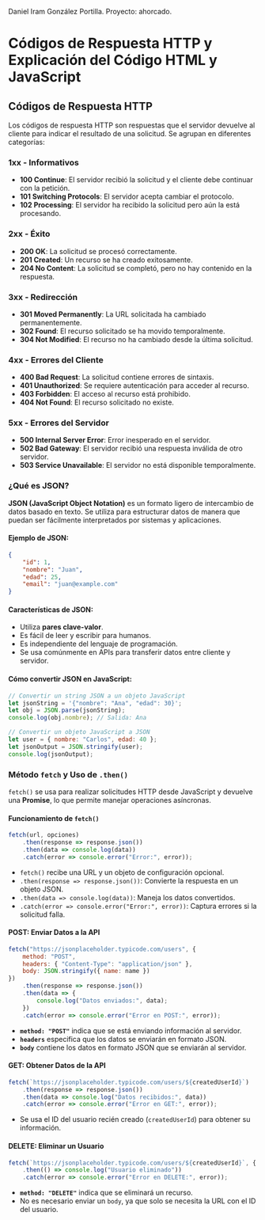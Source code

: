 Daniel Iram González Portilla.
Proyecto: ahorcado.

# Códigos de Respuesta HTTP y Explicación del Código HTML y JavaScript

## **Códigos de Respuesta HTTP**

Los códigos de respuesta HTTP son respuestas que el servidor devuelve al cliente para indicar el resultado de una solicitud. Se agrupan en diferentes categorías:

### **1xx - Informativos**
- **100 Continue**: El servidor recibió la solicitud y el cliente debe continuar con la petición.
- **101 Switching Protocols**: El servidor acepta cambiar el protocolo.
- **102 Processing**: El servidor ha recibido la solicitud pero aún la está procesando.

### **2xx - Éxito**
- **200 OK**: La solicitud se procesó correctamente.
- **201 Created**: Un recurso se ha creado exitosamente.
- **204 No Content**: La solicitud se completó, pero no hay contenido en la respuesta.

### **3xx - Redirección**
- **301 Moved Permanently**: La URL solicitada ha cambiado permanentemente.
- **302 Found**: El recurso solicitado se ha movido temporalmente.
- **304 Not Modified**: El recurso no ha cambiado desde la última solicitud.

### **4xx - Errores del Cliente**
- **400 Bad Request**: La solicitud contiene errores de sintaxis.
- **401 Unauthorized**: Se requiere autenticación para acceder al recurso.
- **403 Forbidden**: El acceso al recurso está prohibido.
- **404 Not Found**: El recurso solicitado no existe.

### **5xx - Errores del Servidor**
- **500 Internal Server Error**: Error inesperado en el servidor.
- **502 Bad Gateway**: El servidor recibió una respuesta inválida de otro servidor.
- **503 Service Unavailable**: El servidor no está disponible temporalmente.

### **¿Qué es JSON?**

**JSON (JavaScript Object Notation)** es un formato ligero de intercambio de datos basado en texto. Se utiliza para estructurar datos de manera que puedan ser fácilmente interpretados por sistemas y aplicaciones.

#### **Ejemplo de JSON:**

```json
{
    "id": 1,
    "nombre": "Juan",
    "edad": 25,
    "email": "juan@example.com"
}
```

#### **Características de JSON:**
- Utiliza **pares clave-valor**.
- Es fácil de leer y escribir para humanos.
- Es independiente del lenguaje de programación.
- Se usa comúnmente en APIs para transferir datos entre cliente y servidor.

#### **Cómo convertir JSON en JavaScript:**

```js
// Convertir un string JSON a un objeto JavaScript
let jsonString = '{"nombre": "Ana", "edad": 30}';
let obj = JSON.parse(jsonString);
console.log(obj.nombre); // Salida: Ana

// Convertir un objeto JavaScript a JSON
let user = { nombre: "Carlos", edad: 40 };
let jsonOutput = JSON.stringify(user);
console.log(jsonOutput);
```




### **Método `fetch` y Uso de `.then()`**
`fetch()` se usa para realizar solicitudes HTTP desde JavaScript y devuelve una **Promise**, lo que permite manejar operaciones asíncronas.

#### **Funcionamiento de `fetch()`**
```js
fetch(url, opciones)
    .then(response => response.json())
    .then(data => console.log(data))
    .catch(error => console.error("Error:", error));
```

- `fetch()` recibe una URL y un objeto de configuración opcional.
- `.then(response => response.json())`: Convierte la respuesta en un objeto JSON.
- `.then(data => console.log(data))`: Maneja los datos convertidos.
- `.catch(error => console.error("Error:", error))`: Captura errores si la solicitud falla.

#### **POST: Enviar Datos a la API**
```js
fetch("https://jsonplaceholder.typicode.com/users", {
    method: "POST",
    headers: { "Content-Type": "application/json" },
    body: JSON.stringify({ name: name })
})
    .then(response => response.json())
    .then(data => {
        console.log("Datos enviados:", data);
    })
    .catch(error => console.error("Error en POST:", error));
```
- **`method: "POST"`** indica que se está enviando información al servidor.
- **`headers`** especifica que los datos se enviarán en formato JSON.
- **`body`** contiene los datos en formato JSON que se enviarán al servidor.

#### **GET: Obtener Datos de la API**
```js
fetch(`https://jsonplaceholder.typicode.com/users/${createdUserId}`)
    .then(response => response.json())
    .then(data => console.log("Datos recibidos:", data))
    .catch(error => console.error("Error en GET:", error));
```
- Se usa el ID del usuario recién creado (`createdUserId`) para obtener su información.

#### **DELETE: Eliminar un Usuario**
```js
fetch(`https://jsonplaceholder.typicode.com/users/${createdUserId}`, { method: "DELETE" })
    .then(() => console.log("Usuario eliminado"))
    .catch(error => console.error("Error en DELETE:", error));
```
- **`method: "DELETE"`** indica que se eliminará un recurso.
- No es necesario enviar un `body`, ya que solo se necesita la URL con el ID del usuario.

